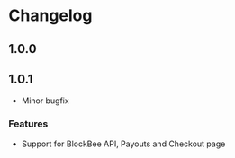 # Changelog

## 1.0.0

## 1.0.1
* Minor bugfix

### Features
- Support for BlockBee API, Payouts and Checkout page